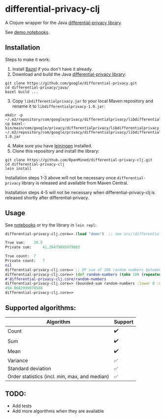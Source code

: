 # differential-privacy-clj

A Clojure wrapper for the Java [differential-privacy library](https://github.com/google/differential-privacy).

See [demo notebooks](https://github.com/OpenMined/org.openmined.dp/tree/notebooks/doc/clojure).

## Installation

Steps to make it work:

1. Install [Bazel](https://docs.bazel.build/versions/master/install.html) if you
don't have it already.
2. Download and build the Java [differential-privacy library](https://github.com/google/differential-privacy):
```
git clone https://github.com/google/differential-privacy.git
cd differential-privacy/java/
bazel build ...
```
3. Copy `libdifferentialprivacy.jar` to your local Maven repository and
rename it to `libdifferentialprivacy-1.0.jar`:
```
mkdir -p ~/.m2/repository/com/google/privacy/differentialprivacy/libdifferentialprivacy/1.0/
cp bazel-bin/main/com/google/privacy/differentialprivacy/libdifferentialprivacy.jar ~/.m2/repository/com/google/privacy/differentialprivacy/libdifferentialprivacy/1.0/libdifferentialprivacy-1.0.jar
```

4. Make sure you have [leiningen](https://leiningen.org/) installed.
5. Clone this repository and install the library:

```
git clone https://github.com/OpenMined/differential-privacy-clj.git
cd differential-privacy-clj
lein install
```

Installation steps 1-3 above will not be necessary once `differential-privacy` library is released and available from Maven Central.

Installation steps 4-5 will not be necessary when differential-privacy-clj is released shortly after differential-privacy.

## Usage

See [notebooks](https://github.com/OpenMined/org.openmined.dp/tree/notebooks/doc/clojure)
or try the library in `lein repl`:

```clojure
differential-privacy-clj.core=> (load "demo")  ;; see src//differential_privacy_clj/demo.clj

True sum:	 39.5
Private sum:	 41.26479895079683

True count:	 7
Private count:	 7
nil
differential-privacy-clj.core=> ;; DP sum of 100 random numbers between 0.0 and 10.0:
differential-privacy-clj.core=> (def random-numbers (take 100 (repeatedly #(rand 10.0))))
#'differential-privacy-clj.core/random-numbers
differential-privacy-clj.core=> (bounded-sum random-numbers :lower 0 :upper 10 :max-partitions-contributed 1 :epsilon 1)
494.8682999070588
differential-privacy-clj.core=>
```

## Supported algorithms:

| Algorithm          | Support            |
|--------------------|--------------------|
| Count              | :heavy_check_mark: |
| Sum                | :heavy_check_mark: |
| Mean               | :heavy_check_mark: |
| Variance           | :white_check_mark: |
| Standard deviation | :white_check_mark: |
| Order statistics (incl. min, max, and median) | :white_check_mark: |

## TODO:

* Add tests
* Add more algorithms when they are available
